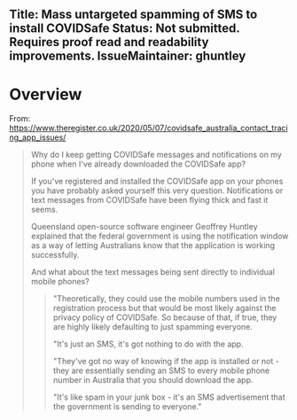 Title: Mass untargeted spamming of SMS to install COVIDSafe
Status: Not submitted. Requires proof read and readability improvements.
IssueMaintainer: ghuntley 
---

# Overview

From: https://www.theregister.co.uk/2020/05/07/covidsafe_australia_contact_tracing_app_issues/


> Why do I keep getting COVIDSafe messages and notifications on my phone when I've already downloaded the COVIDSafe app?
>
> If you've registered and installed the COVIDSafe app on your phones you have probably asked yourself this very question. Notifications or text messages from COVIDSafe have been flying thick and fast it seems.
>
> Queensland open-source software engineer Geoffrey Huntley explained that the federal government is using the notification window as a way of letting Australians know that the application is working successfully.
>
> And what about the text messages being sent directly to individual mobile phones?
>
>> "Theoretically, they could use the mobile numbers used in the registration process but that would be most likely against the privacy policy of COVIDSafe. So because of that, if true, they are highly likely defaulting to just spamming everyone.
>>
>> "It's just an SMS, it's got nothing to do with the app.
>>
>> "They've got no way of knowing if the app is installed or not - they are essentially sending an SMS to every mobile phone number in Australia that you should download the app.
>>
>> "It's like spam in your junk box - it's an SMS advertisement that the government is sending to everyone."

<?# Twitter 1257164020865314816 /?
<?# Twitter 1257169760128655361 /?>
<?# Twitter 1257225599266942976 /?>

<?# Youtube LWkurIhCiVY /?>